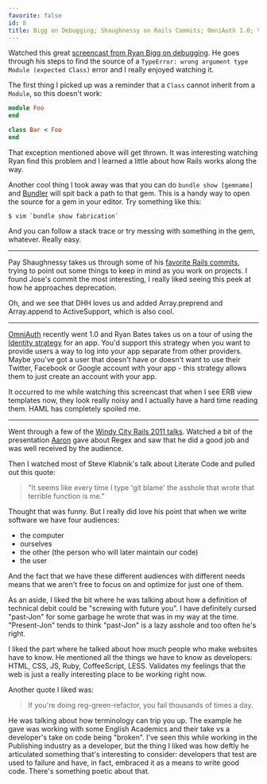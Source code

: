 ```yaml
---
favorite: false
id: 8
title: Bigg on Debugging; Shaughnessy on Rails Commits; OmniAuth 1.0; Videos from Windy City Rails 2011
---
```


Watched this great [screencast from Ryan Bigg on debugging][screencast]. He goes
through his steps to find the source of a `TypeError: wrong argument type Module
(expected Class)` error and I really enjoyed watching it.

The first thing I picked up was a reminder that a `Class` cannot inherit from a
`Module`, so this doesn't work:

```ruby
module Foo
end

class Bar < Foo
end
```

That exception mentioned above will get thrown. It was interesting watching Ryan
find this problem and I learned a little about how Rails works along the way.

Another cool thing I took away was that you can do `bundle show [gemname]` and
[Bundler][bundler] will spit back a path to that gem. This is a handy way to
open the source for a gem in your editor. Try something like this:

```
$ vim `bundle show fabrication`
```

And you can follow a stack trace or try messing with something in the gem,
whatever. Really easy.

---

Pay Shaughnessy takes us through some of his [favorite Rails
commits][fav_commits], trying to point out some things to keep in mind as you
work on projects. I found Jose's commit the most interesting, I really liked
seeing this peek at how he approaches deprecation.

Oh, and we see that DHH loves us and added Array.preprend and Array.append to
ActiveSupport, which is also cool.

---

[OmniAuth][omni] recently went 1.0 and Ryan Bates takes us on a tour of using
the [Identity strategy][strategy] for an app.  You'd support this strategy when
you want to provide users a way to log into your app separate from other
providers. Maybe you've got a user that doesn't have or doesn't want to use
their Twitter, Facebook or Google account with your app - this strategy allows
them to just create an account with your app.

It occurred to me while watching this screencast that when I see ERB view
templates now, they look really noisy and I actually have a hard time reading
them. HAML has completely spoiled me.

---

Went through a few of the [Windy City Rails 2011 talks][wcr_2011]. Watched a bit
of the presentation [Aaron][aaron] gave about Regex and saw that he did a good
job and was well received by the audience.

Then I watched most of Steve Klabnik's talk about Literate Code and pulled out
this quote:

> "It seems like every time I type 'git blame' the asshole that wrote that
> terrible function is me."

Thought that was funny. But I really did love his point that when we write
software we have four audiences:

* the computer
* ourselves
* the other (the person who will later maintain our code)
* the user

And the fact that we have these different audiences with different needs means
that we aren't free to focus on and optimize for just one of them.

As an aside, I liked the bit where he was talking about how a definition of
technical debit could be "screwing with future you". I have definitely cursed
"past-Jon" for some garbage he wrote that was in my way at the time.
"Present-Jon" tends to think "past-Jon" is a lazy asshole and too often he's
right.

I liked the part where he talked about how much people who make websites have to
know. He mentioned all the things we have to know as developers: HTML, CSS, JS,
Ruby, CoffeeScript, LESS. Validates my feelings that the web is just a really
interesting place to be working right now.

Another quote I liked was:

> If you're doing reg-green-refactor, you fail thousands of times a day.

He was talking about how terminology can trip you up. The example he gave was
working with some English Academics and their take vs a developer's take on code
being "broken". I've seen this while working in the Publishing industry as a
developer, but the thing I liked was how deftly he articulated something that's
interesting to consider: developers that test are used to failure and have, in
fact, embraced it as a means to write good code. There's something poetic about
that.

[screencast]: https://ryanbigg.com/2011/11/screencast-wrong-argument-type
[bundler]: http://gembundler.com/
[fav_commits]: http://patshaughnessy.net/2011/12/6/learning-from-the-masters-some-of-my-favorite-rails-commits
[omni]: https://github.com/omniauth/omniauth
[strategy]: http://railscasts.com/episodes/304-omniauth-identity
[wcr_2011]: http://vimeo.com/channels/wcr11
[aaron]: https://twitter.com/martinisoft
